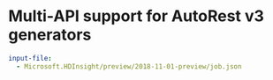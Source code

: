 # Multi-API support for AutoRest v3 generators

``` yaml $(enable-multi-api)
input-file:
  - Microsoft.HDInsight/preview/2018-11-01-preview/job.json
```
